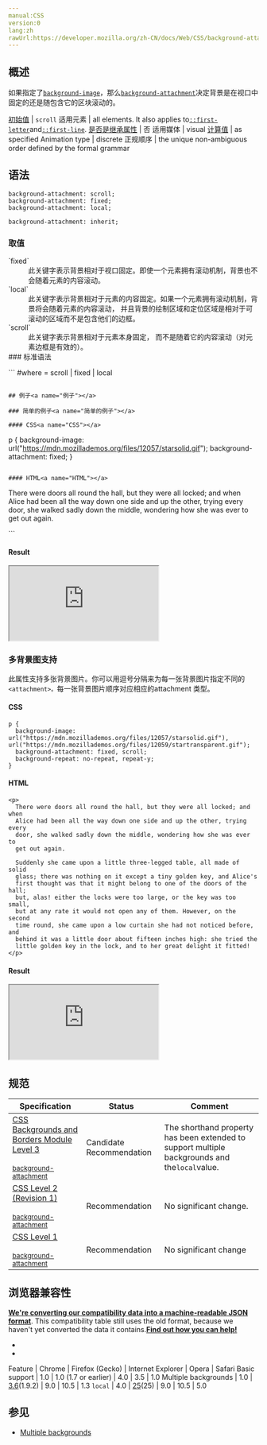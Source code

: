 ```yaml
---
manual:CSS
version:0
lang:zh
rawUrl:https://developer.mozilla.org/zh-CN/docs/Web/CSS/background-attachment
---
```





## 概述<a name="概述"></a>


如果指定了[`background-image`](%27810 "CSS background-image 属性用于为一个元素设置一个或者多个背景图像。图像在绘制时，以z方向堆叠的方式进行。先指定的图像会在之后指定的图像上面绘制。因此指定的第一个图像最接近用户。")，那么[``background-attachment``](%28623 "此页面仍未被本地化, 期待您的翻译!")决定背景是在视口中固定的还是随包含它的区块滚动的。


[初始值](%28302 "") | `scroll` 
适用元素 | all elements. It also applies to[`::first-letter`](%27929 "CSS 伪元素 ::first-letter会选中某 block-level element（块级元素）第一行的第一个字母，并且文字所处的行之前没有其他内容（如图片和内联的表格） 。")and[`::first-line`](%27930 "::first-line CSS pseudo-element （CSS伪元素）在某 block-level element （块级元素）的第一行应用样式。第一行的长度取决于很多因素，包括元素宽度，文档宽度和文本的文字大小。"). 
[是否是继承属性](%28299 "") | 否 
适用媒体 | visual 
[计算值](%28304 "") | as specified 
Animation type | discrete 
正规顺序 | the unique non-ambiguous order defined by the formal grammar 


## 语法<a name="Syntax"></a>

```
background-attachment: scroll;
background-attachment: fixed;
background-attachment: local;

background-attachment: inherit;
```

### 取值<a name="取值"></a>
<dl><dt id=''>`fixed`</dt><dd>此关键字表示背景相对于视口固定。即使一个元素拥有滚动机制，背景也不会随着元素的内容滚动。</dd><dt id=''>`local`</dt><dd>此关键字表示背景相对于元素的内容固定。如果一个元素拥有滚动机制，背景将会随着元素的内容滚动， 并且背景的绘制区域和定位区域是相对于可滚动的区域而不是包含他们的边框。</dd><dt id=''>`scroll`</dt><dd>此关键字表示背景相对于元素本身固定， 而不是随着它的内容滚动（对元素边框是有效的）。</dd><dt id=''>
### 标准语法<a name="标准语法"></a>
</dt></dl>
```
<attachment>#where <attachment> = scroll | fixed | local

```

## 例子<a name="例子"></a>

### 简单的例子<a name="简单的例子"></a>

#### CSS<a name="CSS"></a>

```
p {
  background-image: url("https://mdn.mozillademos.org/files/12057/starsolid.gif");
  background-attachment: fixed;
} 

```

#### HTML<a name="HTML"></a>

```
<p>
  There were doors all round the hall, but they were all locked; and when
  Alice had been all the way down one side and up the other, trying every
  door, she walked sadly down the middle, wondering how she was ever to
  get out again.
</p>
```

#### Result<a name="Result"></a>


<iframe src='https://mdn.mozillademos.org/zh-CN/docs/Web/CSS/background-attachment$samples/简单的例子?revision=977961' width='null' height='null'></iframe>



### 多背景图支持<a name="多背景图支持"></a>


此属性支持多张背景图片。你可以用逗号分隔来为每一张背景图片指定不同的`<attachment>。`每一张背景图片顺序对应相应的attachment 类型。


#### CSS<a name="CSS_2"></a>

```
p {
  background-image: url("https://mdn.mozillademos.org/files/12057/starsolid.gif"), url("https://mdn.mozillademos.org/files/12059/startransparent.gif");
  background-attachment: fixed, scroll;
  background-repeat: no-repeat, repeat-y;
} 

```

#### HTML<a name="HTML_2"></a>

```
<p>
  There were doors all round the hall, but they were all locked; and when
  Alice had been all the way down one side and up the other, trying every
  door, she walked sadly down the middle, wondering how she was ever to
  get out again.

  Suddenly she came upon a little three-legged table, all made of solid
  glass; there was nothing on it except a tiny golden key, and Alice's
  first thought was that it might belong to one of the doors of the hall;
  but, alas! either the locks were too large, or the key was too small,
  but at any rate it would not open any of them. However, on the second
  time round, she came upon a low curtain she had not noticed before, and
  behind it was a little door about fifteen inches high: she tried the
  little golden key in the lock, and to her great delight it fitted!
</p>
```

#### Result<a name="Result_2"></a>


<iframe src='https://mdn.mozillademos.org/zh-CN/docs/Web/CSS/background-attachment$samples/多背景图支持?revision=977961' width='null' height='null'></iframe>



## 规范<a name="规范"></a>

Specification | Status | Comment 
 ---  |  ---  |  ---  | 
[CSS Backgrounds and Borders Module Level 3<br></br><small>background-attachment</small>](%28624 "") | Candidate Recommendation | The shorthand property has been extended to support multiple backgrounds and the`local`value. 
[CSS Level 2 (Revision 1)<br></br><small>background-attachment</small>](%28625 "") | Recommendation | No significant change. 
[CSS Level 1<br></br><small>background-attachment</small>](%28626 "") | Recommendation | No significant change 


## 浏览器兼容性<a name="浏览器兼容性"></a>


**[We&#39;re converting our compatibility data into a machine-readable JSON format](%3344 "")**. This compatibility table still uses the old format, because we haven&#39;t yet converted the data it contains.**[Find out how you can help!](%3392 "")**


* 
* 

Feature | Chrome | Firefox (Gecko) | Internet Explorer | Opera | Safari 
Basic support | 1.0 | 1.0 (1.7 or earlier) | 4.0 | 3.5 | 1.0 
Multiple backgrounds | 1.0 | [3.6](%4744 "Released on 2010-01-21.")(1.9.2) | 9.0 | 10.5 | 1.3 
`local` | 4.0 | [25](%3679 "Released on 2013-10-29.")(25) | 9.0 | 10.5 | 5.0 




## 参见<a name="参见"></a>

* [Multiple backgrounds](%28614 "CSS/Multiple backgrounds")



